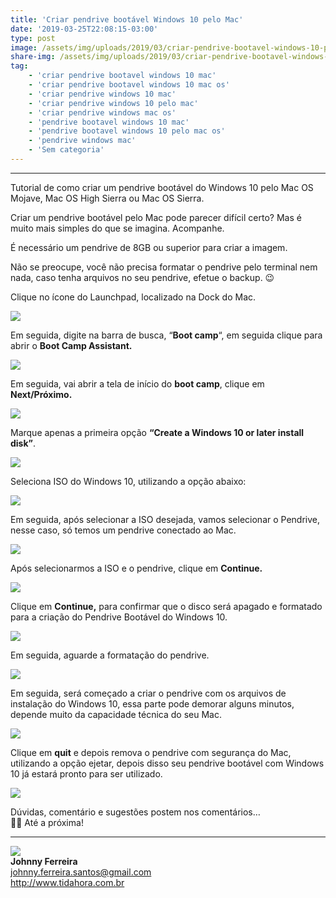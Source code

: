 ```yaml
---
title: 'Criar pendrive bootável Windows 10 pelo Mac'
date: '2019-03-25T22:08:15-03:00'
type: post
image: /assets/img/uploads/2019/03/criar-pendrive-bootavel-windows-10-pelo-mac-os.png
share-img: /assets/img/uploads/2019/03/criar-pendrive-bootavel-windows-10-pelo-mac-os.png
tag:
    - 'criar pendrive bootavel windows 10 mac'
    - 'criar pendrive bootavel windows 10 mac os'
    - 'criar pendrive windows 10 mac'
    - 'criar pendrive windows 10 pelo mac'
    - 'criar pendrive windows mac os'
    - 'pendrive bootavel windows 10 mac'
    - 'pendrive bootavel windows 10 pelo mac os'
    - 'pendrive windows mac'
    - 'Sem categoria'
---
```


- - - - - -

Tutorial de como criar um pendrive bootável do Windows 10 pelo Mac OS Mojave, Mac OS High Sierra ou Mac OS Sierra.

Criar um pendrive bootável pelo Mac pode parecer difícil certo? Mas é muito mais simples do que se imagina. Acompanhe.

É necessário um pendrive de 8GB ou superior para criar a imagem.

Não se preocupe, você não precisa formatar o pendrive pelo terminal nem nada, caso tenha arquivos no seu pendrive, efetue o backup. 😉

Clique no ícone do Launchpad, localizado na Dock do Mac.

![](/assets/img/uploads/2019/03/criar-pendrive-bootavel-windows-10-pelo-mac-os-1.png)

Em seguida, digite na barra de busca, “**Boot camp**“, em seguida clique para abrir o **Boot Camp Assistant.**

![](/assets/img/uploads/2019/03/criar-pendrive-bootavel-windows-10-pelo-mac-os-2.png)

Em seguida, vai abrir a tela de início do **boot camp**, clique em **Next/Próximo.**

![](/assets/img/uploads/2019/03/criar-pendrive-bootavel-windows-10-pelo-mac-os-3.png)

Marque apenas a primeira opção **“Create a Windows 10 or later install disk”**.

![](/assets/img/uploads/2019/03/criar-pendrive-bootavel-windows-10-pelo-mac-os-4.png)

Seleciona ISO do Windows 10, utilizando a opção abaixo:

![](/assets/img/uploads/2019/03/criar-pendrive-bootavel-windows-10-pelo-mac-os-5.png)

Em seguida, após selecionar a ISO desejada, vamos selecionar o Pendrive, nesse caso, só temos um pendrive conectado ao Mac.

![](/assets/img/uploads/2019/03/criar-pendrive-bootavel-windows-10-pelo-mac-os-6.png)

Após selecionarmos a ISO e o pendrive, clique em **Continue.**

![](/assets/img/uploads/2019/03/criar-pendrive-bootavel-windows-10-pelo-mac-os-7.png)

Clique em **Continue,** para confirmar que o disco será apagado e formatado para a criação do Pendrive Bootável do Windows 10.

![](/assets/img/uploads/2019/03/criar-pendrive-bootavel-windows-10-pelo-mac-os-8.png)

Em seguida, aguarde a formatação do pendrive.

![](/assets/img/uploads/2019/03/criar-pendrive-bootavel-windows-10-pelo-mac-os-9.png)

Em seguida, será começado a criar o pendrive com os arquivos de instalação do Windows 10, essa parte pode demorar alguns minutos, depende muito da capacidade técnica do seu Mac.

![](/assets/img/uploads/2019/03/criar-pendrive-bootavel-windows-10-pelo-mac-os-10.png)

Clique em **quit** e depois remova o pendrive com segurança do Mac, utilizando a opção ejetar, depois disso seu pendrive bootável com Windows 10 já estará pronto para ser utilizado.

![](/assets/img/uploads/2019/03/criar-pendrive-bootavel-windows-10-pelo-mac-11.png)

Dúvidas, comentário e sugestões postem nos comentários…  
👋🏼 Até a próxima!

- - - - - -

![](/assets/img/uploads/2019/02/foto-redonda.png)  
**Johnny Ferreira**  
<johnny.ferreira.santos@gmail.com>  
<http://www.tidahora.com.br>
